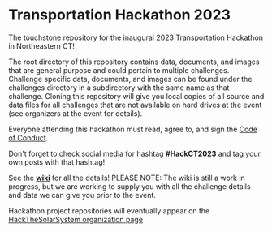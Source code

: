 # Transportation Hackathon 2023
The touchstone repository for the inaugural 2023 Transportation Hackathon in Northeastern CT!

The root directory of this repository contains data, documents, and images that are general purpose and could pertain to multiple challenges. Challenge specific data, documents, and images can be found under the challenges directory in a subdirectory with the same name as that challenge. Cloning this repository will give you local copies of all source and data files for all challenges that are not available on hard drives at the event (see organizers at the event for details).

Everyone attending this hackathon must read, agree to, and sign the [Code of Conduct](https://github.com/HackCTorg/Transportation-Hackathon-2023/blob/main/CODE_OF_CONDUCT.md).

Don't forget to check social media for hashtag **#HackCT2023** and tag your own posts with that hashtag!

See the [**wiki**](https://github.com/HackCTorg/Transportation-Hackathon-2023/wiki) for all the details! PLEASE NOTE: The wiki is still a work in progress, but we are working to supply you with all the challenge details and data we can give you prior to the event.

Hackathon project repositories will eventually appear on the [HackTheSolarSystem organization page](https://github.com/HackTheSolarSystem)
